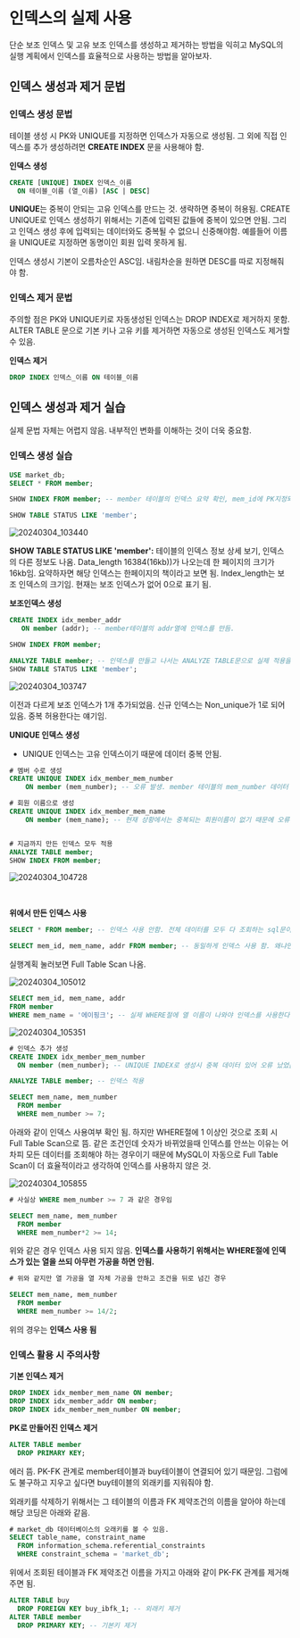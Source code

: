 # 인덱스의 실제 사용
단순 보조 인덱스 및 고유 보조 인덱스를 생성하고 제거하는 방법을 익히고 MySQL의 실행 계획에서 인덱스를 효율적으로 사용하는 방법을 알아보자.


## 인덱스 생성과 제거 문법

### 인덱스 생성 문법
테이블 생성 시 PK와 UNIQUE를 지정하면 인덱스가 자동으로 생성됨. 그 외에 직접 인덱스를 추가 생성하려면 **CREATE INDEX** 문을 사용해야 함.


**인덱스 생성**
```sql
CREATE [UNIQUE] INDEX 인덱스_이름
  ON 테이블_이름 (열_이름) [ASC | DESC]
```
**UNIQUE**는 중복이 안되는 고유 인덱스를 만드는 것. 생략하면 중복이 허용됨. CREATE UNIQUE로 인덱스 생성하기 위해서는 기존에 입력된 값들에 중복이 있으면 안됨. 그리고 인덱스 생성 후에 입력되는 데이터와도 중복될 수 없으니 신중해야함. 예를들어 이름을 UNIQUE로 지정하면 동명이인 회원 입력 못하게 됨.

인덱스 생성시 기본이 오름차순인 ASC임. 내림차순을 원하면 DESC를 따로 지정해줘야 함.


### 인덱스 제거 문법
주의할 점은 PK와 UNIQUE키로 자동생성된 인덱스는 DROP INDEX로 제거하지 못함. ALTER TABLE 문으로 기본 키나 고유 키를 제거하면 자동으로 생성된 인덱스도 제거할 수 있음.

**인덱스 제거**
```sql
DROP INDEX 인덱스_이름 ON 테이블_이름
```



## 인덱스 생성과 제거 실습
실제 문법 자체는 어렵지 않음. 내부적인 변화를 이해하는 것이 더욱 중요함.

### 인덱스 생성 실습


```sql
USE market_db;
SELECT * FROM member;

SHOW INDEX FROM member; -- member 테이블의 인덱스 요약 확인, mem_id에 PK지정되어 있는 것 확인

SHOW TABLE STATUS LIKE 'member'; 
```

![20240304_103440](https://github.com/junhosong0/MySQL/assets/117610783/51c435b8-1d68-4d00-a5e1-240916ec28d1)

**SHOW TABLE STATUS LIKE 'member':** 테이블의 인덱스 정보 상세 보기, 인덱스의 다른 정보도 나옴. Data_length 16384(16kb))가 나오는데 한 페이지의 크기가 16kb임. 요약하자면 해당 인덱스는 한페이지의 책이라고 보면 됨. Index_length는 보조 인덱스의 크기임. 현재는 보조 인덱스가 없어 0으로 표기 됨.



**보조인덱스 생성**

```sql
CREATE INDEX idx_member_addr 
   ON member (addr); -- member테이블의 addr열에 인덱스를 만듬.

SHOW INDEX FROM member;

ANALYZE TABLE member; -- 인덱스를 만들고 나서는 ANALYZE TABLE문으로 실제 적용을 시켜줘야 함. 그렇지 않으면 적용 안됨.
SHOW TABLE STATUS LIKE 'member';
```
![20240304_103747](https://github.com/junhosong0/MySQL/assets/117610783/69fe4085-e627-4902-b4db-26ab4be91c95)

이전과 다르게 보조 인덱스가 1개 추가되었음. 신규 인덱스는 Non_unique가 1로 되어있음. 중복 허용한다는 얘기임.



**UNIQUE 인덱스 생성**
- UNIQUE 인덱스는 고유 인덱스이기 때문에 데이터 중복 안됨.


```sql
# 멤버 수로 생성
CREATE UNIQUE INDEX idx_member_mem_number
    ON member (mem_number); -- 오류 발생. member 테이블의 mem_number 데이터 중 중복되는 경우가 있기 때문.

# 회원 이름으로 생성
CREATE UNIQUE INDEX idx_member_mem_name
    ON member (mem_name); -- 현재 상황에서는 중복되는 회원이름이 없기 때문에 오류는 발생하지 않지만 향후 데이터 추가 시 중복되는 데이터가 있을 확률이 높때문에 상당히 위험함.


# 지금까지 만든 인덱스 모두 적용
ANALYZE TABLE member;
SHOW INDEX FROM member;
```

![20240304_104728](https://github.com/junhosong0/MySQL/assets/117610783/24af2ce5-b127-4702-aab2-83af35b1a1d5)


<br/>


**위에서 만든 인덱스 사용**

```sql
SELECT * FROM member; -- 인덱스 사용 안함. 전체 데이터를 모두 다 조회하는 sql문이기 때문.

SELECT mem_id, mem_name, addr FROM member; -- 동일하게 인덱스 사용 함. 왜냐면 열 전체를 조회하기 때문. 인덱스 사용은 WHERE절에서 진행 됨.
```
실행계획 눌러보면 Full Table Scan 나옴.

![20240304_105012](https://github.com/junhosong0/MySQL/assets/117610783/57862986-d1ec-407e-99d7-df92e660a1bb)



```sql
SELECT mem_id, mem_name, addr
FROM member
WHERE mem_name = '에이핑크'; -- 실제 WHERE절에 열 이름이 나와야 인덱스를 사용한다.
```
![20240304_105351](https://github.com/junhosong0/MySQL/assets/117610783/89b75055-86cf-4d5c-90c2-9c877c2d05a5)


```sql
# 인덱스 추가 생성
CREATE INDEX idx_member_mem_number
  ON member (mem_number); -- UNIQUE INDEX로 생성시 중복 데이터 있어 오류 났었음. 그냥 INDEX는 중복허용 가능하기 때문에 오류 안뜸.

ANALYZE TABLE member; -- 인덱스 적용

SELECT mem_name, mem_number
  FROM member
  WHERE mem_number >= 7;
```
아래와 같이 인덱스 사용여부 확인 됨. 하지만 WHERE절에 1 이상인 것으로 조회 시 Full Table Scan으로 뜸. 같은 조건인데 숫자가 바뀌었을때 인덱스를 안쓰는 이유는 어차피 모든 데이터를 조회해야 하는 경우이기 때문에 MySQL이 자동으로 Full Table Scan이 더 효율적이라고 생각하여 인덱스를 사용하지 않은 것.

![20240304_105855](https://github.com/junhosong0/MySQL/assets/117610783/9a49e4ee-c851-435b-bab9-e221ca4d7c65)




```sql
# 사실상 WHERE mem_number >= 7 과 같은 경우임

SELECT mem_name, mem_number
  FROM member
  WHERE mem_number*2 >= 14;
```
위와 같은 경우 인덱스 사용 되지 않음. **인덱스를 사용하기 위해서는 WHERE절에 인덱스가 있는 열을 쓰되 아무런 가공을 하면 안됨.**



```sql
# 위와 같지만 열 가공을 열 자체 가공을 안하고 조건을 뒤로 넘긴 경우

SELECT mem_name, mem_number
  FROM member
  WHERE mem_number >= 14/2;
```
위의 경우는 **인덱스 사용 됨**


### 인덱스 활용 시 주의사항


**기본 인덱스 제거**
```sql
DROP INDEX idx_member_mem_name ON member;
DROP INDEX idx_member_addr ON member;
DROP INDEX idx_member_mem_number ON member;
```


**PK로 만들어진 인덱스 제거**
```sql
ALTER TABLE member
  DROP PRIMARY KEY;
```
에러 뜸. PK-FK 관계로 member테이블과 buy테이블이 연결되어 있기 때문임. 그럼에도 불구하고 지우고 싶다면 buy테이블의 외래키를 지워줘야 함. 

외래키를 삭제하기 위해서는 그 테이블의 이름과 FK 제약조건의 이름을 알아야 하는데 해당 코딩은 아래와 같음.

```sql
# market_db 데이터베이스의 오래키를 볼 수 있음.
SELECT table_name, constraint_name
  FROM information_schema.referential_constraints
  WHERE constraint_schema = 'market_db';
```

위에서 조회된 테이블과 FK 제약조건 이름을 가지고 아래와 같이 PK-FK 관계를 제거해주면 됨.

```sql
ALTER TABLE buy
  DROP FOREIGN KEY buy_ibfk_1; -- 외래키 제거
ALTER TABLE member
  DROP PRIMARY KEY; -- 기본키 제거
```



